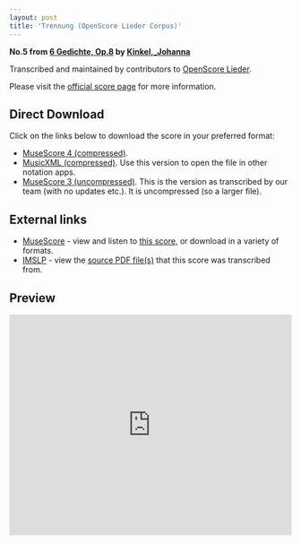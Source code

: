 ```yaml
---
layout: post
title: 'Trennung (OpenScore Lieder Corpus)'
---
```


__No.5 from [6 Gedichte, Op.8](https://fourscoreandmore.org/OpenScore/Kinkel%2C_Johanna/6_Gedichte%2C_Op.8/) by [Kinkel,_Johanna](https://fourscoreandmore.org/OpenScore/Kinkel%2C_Johanna)__

Transcribed and maintained by contributors to [OpenScore Lieder].

Please visit the [official score page] for more information.

[official score page]: https://musescore.com/openscore-lieder-corpus/scores/6141648
[OpenScore Lieder]: https://musescore.com/openscore-lieder-corpus

## Direct Download

Click on the links below to download the score in your preferred format:
- [MuseScore 4 (compressed)](https://fourscoreandmore.org/OpenScore/Kinkel%2C_Johanna/6_Gedichte%2C_Op.8/5_Trennung.mscz).
- [MusicXML (compressed)](https://fourscoreandmore.org/OpenScore/Kinkel%2C_Johanna/6_Gedichte%2C_Op.8/5_Trennung.mxl). Use this version to open the file in other notation apps.
- [MuseScore 3 (uncompressed)](https://raw.githubusercontent.com/OpenScore/Lieder/refs/heads/main/scores/Kinkel%2C_Johanna/6_Gedichte%2C_Op.8/5_Trennung/lc6141648.mscx). This is the version as transcribed by our team (with no updates etc.). It is uncompressed (so a larger file).

## External links

- [MuseScore] - view and listen to [this score][MuseScore], or download in a variety of formats.
- [IMSLP] - view the [source PDF file(s)][IMSLP] that this score was transcribed from.

[MuseScore]: https://musescore.com/score/6141648
[IMSLP]: https://imslp.org/wiki/Special:ReverseLookup/618111

## Preview

<iframe width="100%" height="394" src="https://musescore.com/openscore-lieder-corpus/scores/6141648/embed" frameborder="0" allowfullscreen allow="autoplay; fullscreen"></iframe>
